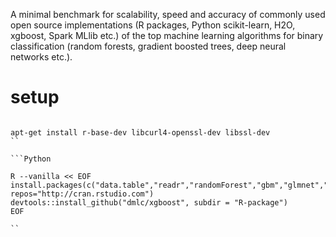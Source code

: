 A minimal benchmark for scalability, speed and accuracy of commonly used open source implementations (R packages, Python scikit-learn, H2O, xgboost, Spark MLlib etc.) of the top machine learning algorithms for binary classification (random forests, gradient boosted trees, deep neural networks etc.).

# setup

```Shell

apt-get install r-base-dev libcurl4-openssl-dev libssl-dev
``

```Python

R --vanilla << EOF
install.packages(c("data.table","readr","randomForest","gbm","glmnet","ROCR","devtools"), repos="http://cran.rstudio.com")
devtools::install_github("dmlc/xgboost", subdir = "R-package")
EOF

``
